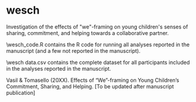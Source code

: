 # wesch
Investigation of the effects of "we"-framing on young children's senses of sharing, commitment, and helping towards a collaborative partner.

\wesch_code.R contains the R code for running all analyses reported in the manuscript (and a few not reported in the manuscript).

\wesch data.csv contains the complete dataset for all participants included in the analyses reported in the manuscript.

Vasil & Tomasello (20XX). Effects of “We”-framing on Young Children’s Commitment, Sharing, and Helping. [To be updated after manuscript publication]
